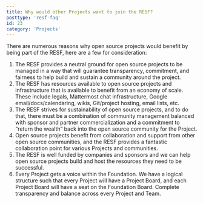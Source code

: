 ```yaml
---
title: Why would other Projects want to join the RESF?
posttype: 'resf-faq'
id: 23
category: 'Projects'
---
```


There are numerous reasons why open source projects would benefit by being part of the RESF, here are a few for consideration:

1. The RESF provides a neutral ground for open source projects to be managed in a way that will guarantee transparency, commitment, and fairness to help build and sustain a community around the project.
2. The RESF has resources available to open source projects and infrastructure that is available to benefit from an economy of scale. These include legals, Mattermost chat infrastructure, Google email/docs/calendaring, wikis, Git/project hosting, email lists, etc.
3. The RESF strives for sustainability of open source projects, and to do that, there must be a combination of community management balanced with sponsor and partner commercialization and a commitment to “return the wealth” back into the open source community for the Project.
4. Open source projects benefit from collaboration and support from other open source communities, and the RESF provides a fantastic collaboration point for various Projects and communities.
5. The RESF is well funded by companies and sponsors and we can help open source projects build and host the resources they need to be successful.
6. Every Project gets a voice within the Foundation. We have a logical structure such that every Project will have a Project Board, and each Project Board will have a seat on the Foundation Board. Complete transparency and balance across every Project and Team.
